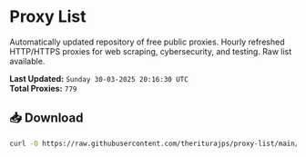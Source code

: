 # Proxy List

Automatically updated repository of free public proxies. Hourly refreshed HTTP/HTTPS proxies for web scraping, cybersecurity, and testing. Raw list available.

**Last Updated:** `Sunday 30-03-2025 20:16:30 UTC`  
**Total Proxies:** `779`

## 📥 Download
```bash
curl -O https://raw.githubusercontent.com/theriturajps/proxy-list/main/proxies.txt
